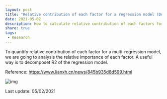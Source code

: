 ```yaml
---
layout: post
title: "Relative contribution of each factor for a regression model (Dominance Analysis)"
date: 2021-05-02
description: How to calculate relative contribution of each factors for a regression model
share: true
tags:
 - Research
---
```


To quantify relative contribution of each factor for a multi-regression model, we are going to analysis the relative importance of each factor. A useful way is to decomposet R2 of the regression model. 

Reference:
<https://www.lianxh.cn/news/845b935d8d599.html>

![img](/jekyll-clean-dark/assets/images/regression_contribution.png)

Last update: 05/02/2021

